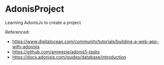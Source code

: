 # AdonisProject
Learning AdonisJs to create a project



Referenced:
-  https://www.digitalocean.com/community/tutorials/building-a-web-app-with-adonisjs
-  https://github.com/ammezie/adonis5-tasks
-  https://docs.adonisjs.com/guides/database/introduction
